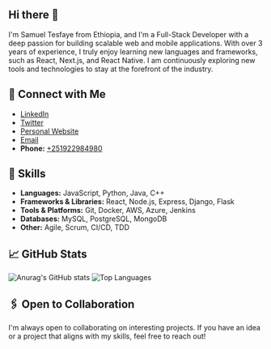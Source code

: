 ## Hi there 👋 

I'm Samuel Tesfaye from Ethiopia, and I'm a Full-Stack Developer with a deep passion for building scalable web and mobile applications. With over 3 years of experience, I truly enjoy learning new languages and frameworks, such as React, Next.js, and React Native. I am continuously exploring new tools and technologies to stay at the forefront of the industry.

## 🔗 Connect with Me

- [LinkedIn](https://www.linkedin.com/in/your-profile/)
- [Twitter](https://twitter.com/tesamuel130)
- [Personal Website](https://tesamuel130.github.io/tesamuel-blog/)
- [Email](mailto:tesamuel130@gmail.com)
- **Phone:** [+251922984980](tel:+251922984980)


## 🚀 Skills

- **Languages:** JavaScript, Python, Java, C++
- **Frameworks & Libraries:** React, Node.js, Express, Django, Flask
- **Tools & Platforms:** Git, Docker, AWS, Azure, Jenkins
- **Databases:** MySQL, PostgreSQL, MongoDB
- **Other:** Agile, Scrum, CI/CD, TDD



<!--
**tesamuel130/tesamuel130** is a ✨ _special_ ✨ repository because its `README.md` (this file) appears on your GitHub profile.

Here are some ideas to get you started:

- 🔭 I’m currently working on secreate project
- 🌱 I’m currently learning 
- 👯 I’m looking to collaborate on sys
- 🤔 I’m looking for help with ...
- 💬 Ask me about ...
- 📫 How to reach me: ...
- 😄 Pronouns: ...
- ⚡ Fun fact: ...
-->

## 📈 GitHub Stats

![Anurag's GitHub stats](https://github-readme-stats.vercel.app/api?username=tesamuel130&show_icons=true&theme=dark)
![Top Languages](https://github-readme-stats.vercel.app/api/top-langs/?username=tesamuel130&layout=compact&theme=dark)


## 🖇️ Open to Collaboration

I'm always open to collaborating on interesting projects. If you have an idea or a project that aligns with my skills, feel free to reach out!

